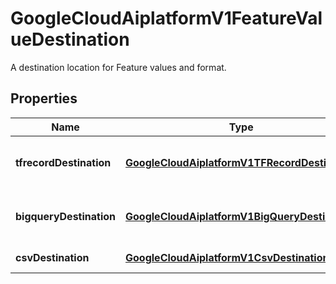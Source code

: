 

# GoogleCloudAiplatformV1FeatureValueDestination

A destination location for Feature values and format.

## Properties

| Name | Type | Description | Notes |
|------------ | ------------- | ------------- | -------------|
|**tfrecordDestination** | [**GoogleCloudAiplatformV1TFRecordDestination**](GoogleCloudAiplatformV1TFRecordDestination.md) | Output in TFRecord format. Below are the mapping from Feature value type in Featurestore to Feature value type in TFRecord: Value type in Featurestore | Value type in TFRecord DOUBLE, DOUBLE_ARRAY | FLOAT_LIST INT64, INT64_ARRAY | INT64_LIST STRING, STRING_ARRAY, BYTES | BYTES_LIST true -&gt; byte_string(\&quot;true\&quot;), false -&gt; byte_string(\&quot;false\&quot;) BOOL, BOOL_ARRAY (true, false) | BYTES_LIST |  [optional] |
|**bigqueryDestination** | [**GoogleCloudAiplatformV1BigQueryDestination**](GoogleCloudAiplatformV1BigQueryDestination.md) | Output in BigQuery format. BigQueryDestination.output_uri in FeatureValueDestination.bigquery_destination must refer to a table. |  [optional] |
|**csvDestination** | [**GoogleCloudAiplatformV1CsvDestination**](GoogleCloudAiplatformV1CsvDestination.md) | Output in CSV format. Array Feature value types are not allowed in CSV format. |  [optional] |



